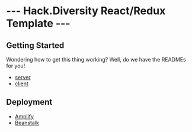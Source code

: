# --- Hack.Diversity React/Redux Template ---

## Getting Started
Wondering how to get this thing working? Well, do we have the READMEs for you!
- [server](server/README.md)
- [client](client/README.md)

## Deployment
-  [Amplify](/docs/amplify/README.md)
-  [Beanstalk](/docs/beanstalk/README.md)
